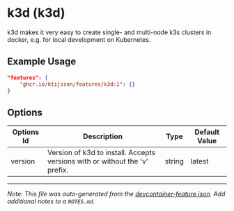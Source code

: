
# k3d (k3d)

k3d makes it very easy to create single- and multi-node k3s clusters in docker, e.g. for local development on Kubernetes.

## Example Usage

```json
"features": {
    "ghcr.io/ktijssen/features/k3d:1": {}
}
```

## Options

| Options Id | Description | Type | Default Value |
|-----|-----|-----|-----|
| version | Version of k3d to install. Accepts versions with or without the 'v' prefix. | string | latest |



---

_Note: This file was auto-generated from the [devcontainer-feature.json](https://github.com/ktijssen/features/blob/main/src/k3d/devcontainer-feature.json).  Add additional notes to a `NOTES.md`._
